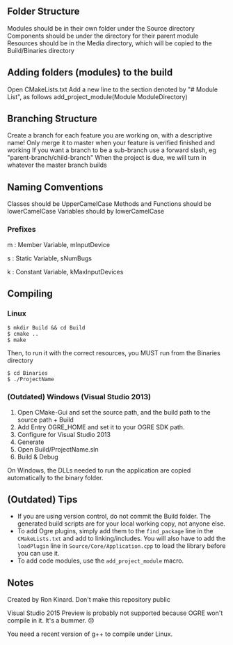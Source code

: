 ## Folder Structure
Modules should be in their own folder under the Source directory
Components should be under the directory for their parent module
Resources should be in the Media directory, which will be copied to the Build/Binaries directory

## Adding folders (modules) to the build
Open CMakeLists.txt
Add a new line to the section denoted by "# Module List", as follows
add_project_module(Module ModuleDirectory)

## Branching Structure
Create a branch for each feature you are working on, with a descriptive name!
Only merge it to master when your feature is verified finished and working
If you want a branch to be a sub-branch use a forward slash, eg "parent-branch/child-branch"
When the project is due, we will turn in whatever the master branch builds

## Naming Comventions
Classes should be UpperCamelCase
Methods and Functions should be lowerCamelCase
Variables should by lowerCamelCase

### Prefixes
m : Member Variable, mInputDevice

s : Static Variable, sNumBugs

k : Constant Variable, kMaxInputDevices

## Compiling

### Linux

	$ mkdir Build && cd Build
	$ cmake ..
	$ make

Then, to run it with the correct resources, you MUST run from the Binaries directory

	$ cd Binaries
	$ ./ProjectName

### (Outdated) Windows (Visual Studio 2013)

1. Open CMake-Gui and set the source path, and the build path to the source path + Build
2. Add Entry OGRE_HOME and set it to your OGRE SDK path.
3. Configure for Visual Studio 2013
4. Generate
5. Open Build/ProjectName.sln
6. Build & Debug

On Windows, the DLLs needed to run the application are copied automatically to the binary folder.

## (Outdated) Tips

* If you are using version control, do not commit the Build folder. The generated build scripts are for your local working copy, not anyone else.
* To add Ogre plugins, simply add them to the `find_package` line in the `CMakeLists.txt` and add to linking/includes. You will also have to add the `loadPlugin` line in `Source/Core/Application.cpp` to load the library before you can use it.
* To add code modules, use the `add_project_module` macro.

## Notes

Created by Ron Kinard. Don't make this repository public

Visual Studio 2015 Preview is probably not supported because OGRE won't compile in it. It's a bummer. :disappointed:

You need a recent version of g++ to compile under Linux.
